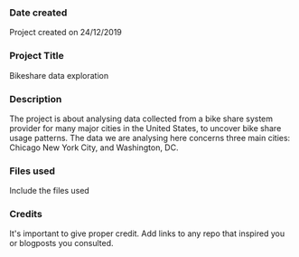 ### Date created
Project created on 24/12/2019

### Project Title
Bikeshare data exploration

### Description
The project is about analysing data collected from a bike share system provider for many major cities in the United States, to uncover bike share usage patterns. The data we are analysing here concerns three main cities: Chicago New York City, and Washington, DC.


### Files used
Include the files used

### Credits
It's important to give proper credit. Add links to any repo that inspired you or blogposts you consulted.

